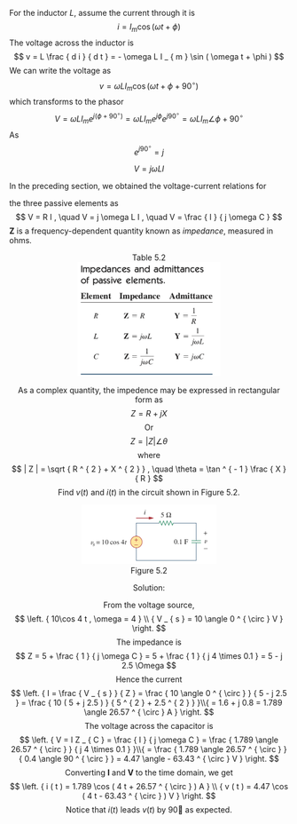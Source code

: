 For the inductor *L*, assume the current through it is
$$
i = I _ { m } \cos ( \omega t + \phi )
$$
 The voltage across the inductor is
$$
v = L \frac { d i } { d t } = - \omega L I _ { m } \sin ( \omega t + \phi )
$$
We can write the voltage as
$$
v = \omega L I _ { m } \cos ( \omega t + \phi + 90 ^ { \circ } )
$$
which transforms to the phasor
$$
V = \omega L I _ { m } e ^ { j ( \phi + 90 ^ { \circ } ) } = \omega L I _ { m } e ^ { j \phi } e ^ { j 90 ^ { \circ } } = \omega L I _ { m } \angle \phi + 90 ^ { \circ }
$$
As
$$
e ^ { j 90 ^ { \circ } } = j 
$$

$$
V = j \omega L I
$$

In the preceding section, we obtained the voltage-current relations for

the three passive elements as
$$
V = R I , \quad V = j \omega L I , \quad V = \frac { I } { j \omega C }
$$
**Z** is a frequency-dependent quantity known as *impedance*, measured in ohms.

<center>Table 5.2</center>
<div align=center><img src="Table 5.2.png" style="zoom:60%;" />

As a complex quantity, the impedence may be expressed in rectangular form as
$$
Z = R + j X
$$
Or 
$$
Z = | Z | \angle \theta
$$
where
$$
| Z | = \sqrt { R ^ { 2 } + X ^ { 2 } } , \quad \theta = \tan ^ { - 1 } \frac { X } { R }
$$
Find *v*(*t*) and *i*(*t*) in the circuit shown in Figure 5.2.

<div align=center><img src="Figure 5.2.png" style="zoom:60%;" />
<center>Figure 5.2</center>

Solution:

From the voltage source,
$$
\left. { 10\cos 4 t , \omega = 4 } \\ { V _ { s } = 10 \angle 0 ^ { \circ } V } \right.
$$
The impedance is
$$
Z = 5 + \frac { 1 } { j \omega C } = 5 + \frac { 1 } { j 4 \times 0.1 } = 5 - j 2.5 \Omega
$$
Hence the current
$$
\left. { I = \frac { V _ { s } } { Z } = \frac { 10 \angle 0 ^ { \circ } } { 5 - j 2.5 } = \frac { 10 ( 5 + j 2.5 ) } { 5 ^ { 2 } + 2.5 ^ { 2 } } }\\{ = 1.6 + j 0.8 = 1.789 \angle 26.57 ^ { \circ } A } \right.
$$
The voltage across the capacitor is
$$
\left. { V = I Z _ { C } = \frac { I } { j \omega C } = \frac { 1.789 \angle 26.57 ^ { \circ } } { j 4 \times 0.1 } }\\{ = \frac { 1.789 \angle 26.57 ^ { \circ } } { 0.4 \angle 90 ^ { \circ } } = 4.47 \angle - 63.43 ^ { \circ } V } \right.
$$
Converting **I** and **V** to the time domain, we get
$$
\left. { i ( t ) = 1.789 \cos ( 4 t + 26.57 ^ { \circ } ) A } \\ { v ( t ) = 4.47 \cos ( 4 t - 63.43 ^ { \circ } ) V } \right.
$$
Notice that *i*(*t*) leads *v*(*t*) by 90􏰉 as expected.